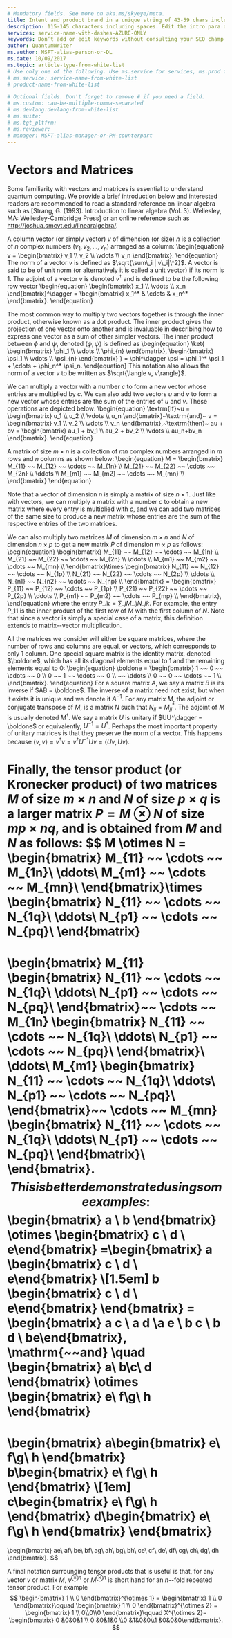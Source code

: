 ```yaml
---
# Mandatory fields. See more on aka.ms/skyeye/meta.
title: Intent and product brand in a unique string of 43-59 chars including spaces | Microsoft Docs 
description: 115-145 characters including spaces. Edit the intro para describing article intent to fit here. This abstract displays in the search result.
services: service-name-with-dashes-AZURE-ONLY 
keywords: Don’t add or edit keywords without consulting your SEO champ.
author: QuantumWriter
ms.author: MSFT-alias-person-or-DL
ms.date: 10/09/2017
ms.topic: article-type-from-white-list
# Use only one of the following. Use ms.service for services, ms.prod for on-prem. Remove the # before the relevant field.
# ms.service: service-name-from-white-list
# product-name-from-white-list

# Optional fields. Don't forget to remove # if you need a field.
# ms.custom: can-be-multiple-comma-separated
# ms.devlang:devlang-from-white-list
# ms.suite: 
# ms.tgt_pltfrm:
# ms.reviewer:
# manager: MSFT-alias-manager-or-PM-counterpart
---
```


# Vectors and Matrices

Some familiarity with vectors and matrices is essential to understand quantum computing. We provide a brief introduction below and interested readers are recommended to read a standard reference on linear algebra such as [Strang, G. (1993). Introduction to linear algebra (Vol. 3). Wellesley, MA: Wellesley-Cambridge Press] or an online reference such as http://joshua.smcvt.edu/linearalgebra/.

A column vector (or simply vector) $v$ of dimension (or size) $n$ is a collection of $n$ complex numbers $(v_1, v_2, \ldots, v_n)$ arranged as a column:
\begin{equation}
	v = \begin{bmatrix}
		v_1 \\\\
		v_2 \\\\
		\vdots \\\\
		v_n
	\end{bmatrix}.
\end{equation}
The norm of a vector $v$ is defined as $\sqrt{\sum\_i | v\_i|\^2}$.
A vector is said to be of unit norm (or alternatively it is called a unit vector) if its norm is $1$. The adjoint of a vector $v$ is denoted $v^\dagger$ and is defined to be the following row vector
\begin{equation}
	\begin{bmatrix}
		x_1 \\\\
		\vdots \\\\
		x_n
	\end{bmatrix}\^\dagger = \begin{bmatrix}
		x_1^* & \cdots & x_n^*
	\end{bmatrix}.
\end{equation}

The most common way to multiply two vectors together is through the inner product, otherwise known as a dot product.  The inner product gives the projection of one vector onto another and is invaluable in describing how to express one vector as a sum of other simpler vectors.  The inner product between $\phi$ and $\psi$, denoted $\left\langle \phi, \psi\right\rangle$ is defined as
\begin{equation}
	\ket{
		\begin{bmatrix}
			\phi_1 \\\\
			\vdots \\\\
			\phi_{n}
		\end{bmatrix},
		\begin{bmatrix}
			\psi_1 \\\\
			\vdots \\\\
			\psi_{n}
		\end{bmatrix}
	}
	= \phi^\dagger \psi = \phi_1^\* \psi_1 + \cdots + \phi_n^\* \psi_n.
\end{equation}
This notation also allows the norm of a vector $v$ to be written as $\sqrt{\langle v, v\rangle}$.

We can multiply a vector with a number $c$ to form a new vector whose entries are multiplied by $c$. We can also add two vectors $u$ and $v$ to form a new vector whose entries are the sum of the entries of $u$ and $v$. These operations are depicted below:
\begin{equation}
	\textrm{If}\~u = \begin{bmatrix}
		u_1 \\\\
		u_2 \\\\
		\vdots \\\\
		u_n
	\end{bmatrix}\~\textrm{and}\~
	v =
	\begin{bmatrix}
		v_1 \\\\
		v_2 \\\\
		\vdots \\\\
		v_n
	\end{bmatrix},\~\textrm{then}\~
	au + bv = \begin{bmatrix}
		au_1 + bv_1 \\\\
		au_2 + bv_2 \\\\
		\vdots \\\\
		au_n+bv_n
	\end{bmatrix}.
\end{equation}

A matrix of size $m \times n$ is a collection of $mn$ complex numbers arranged in $m$ rows and $n$ columns as shown below:
\begin{equation}
	M =
	\begin{bmatrix}
		M_{11} ~~ M_{12} ~~ \cdots ~~ M_{1n} \\\\
		M_{21} ~~ M_{22} ~~ \cdots ~~ M_{2n} \\\\
		\ddots \\\\
		M_{m1} ~~ M_{m2} ~~ \cdots ~~ M_{mn} \\\\
	\end{bmatrix}
\end{equation}

Note that a vector of dimension $n$ is simply a matrix of size $n \times 1$. Just like with vectors, we can multiply a matrix with a number $c$ to obtain a new matrix where every entry is multiplied with $c$, and we can add two matrices of the same size to produce a new matrix whose entries are the sum of the respective entries of the two matrices.

We can also multiply two matrices $M$ of dimension $m\times n$ and $N$ of dimension $n \times p$ to get a new matrix $P$ of dimension $m \times p$ as follows:
\begin{equation}
	\begin{bmatrix}
		M_{11} ~~ M_{12} ~~ \cdots ~~ M_{1n} \\\\
		M_{21} ~~ M_{22} ~~ \cdots ~~ M_{2n} \\\\
		\ddots \\\\
		M_{m1} ~~ M_{m2} ~~ \cdots ~~ M_{mn} \\\\
	\end{bmatrix}\times
	\begin{bmatrix}
		N_{11} ~~ N_{12} ~~ \cdots ~~ N_{1p} \\\\
		N_{21} ~~ N_{22} ~~ \cdots ~~ N_{2p} \\\\
		\ddots \\\\
		N_{n1} ~~ N_{n2} ~~ \cdots ~~ N_{np} \\\\
	\end{bmatrix} =
	\begin{bmatrix}
		P_{11} ~~ P_{12} ~~ \cdots ~~ P_{1p} \\\\
		P_{21} ~~ P_{22} ~~ \cdots ~~ P_{2p} \\\\
		\ddots \\\\
		P_{m1} ~~ P_{m2} ~~ \cdots ~~ P_{mp} \\\\
	\end{bmatrix},
\end{equation}
where the entry $P\_{ik} = \sum\_j M\_{ij}N\_{jk}$. For example, the entry $P\_{11}$ is the inner product of the first row of $M$ with the first column of $N$. Note that since a vector is simply a special case of a matrix, this definition extends to matrix--vector multiplication. 

All the matrices we consider will either be square matrices, where the number of rows and columns are equal, or vectors, which corresponds to only $1$ column. One special square matrix is the identity matrix, denoted $\boldone$, which has all its diagonal elements equal to $1$ and the remaining elements equal to $0$:
\begin{equation}
	\boldone = \begin{bmatrix}
		1 ~~ 0 ~~ \cdots ~~ 0 \\\\
		0 ~~ 1 ~~ \cdots ~~ 0 \\\\
		~~ \ddots \\\\
		0 ~~ 0 ~~ \cdots ~~ 1 \\\\
	\end{bmatrix}.
\end{equation}
For a square matrix $A$, we say a matrix $B$ is its inverse if $AB = \boldone$. The inverse of a matrix need not exist, but when it exists it is unique and we denote it $A^{-1}$. For any matrix $M$, the adjoint or conjugate transpose of $M$, is a matrix $N$ such that $N_{ij} = M^*_{ji}$. The adjoint of $M$ is usually denoted $M^\dagger$. We say a matrix $U$ is unitary if $UU^\dagger = \boldone$ or equivalently, $U^{-1} = U^\dagger$.  Perhaps the most important property of unitary matrices is that they preserve the norm of a vector.  This happens because $\langle v,v \rangle=v^\dagger v = v^\dagger U^{-1} U v = \langle U v, U v\rangle$.  



Finally, the tensor product (or Kronecker product) of two matrices $M$ of size $m\times n$ and $N$ of size $p \times q$ is a larger matrix $P=M\otimes N$ of size $mp \times nq$, and is obtained from $M$ and $N$ as follows:
$$
M \otimes N = 
\begin{bmatrix}
M_{11} ~~ \cdots ~~ M_{1n}\\
\ddots\\
M_{m1}  ~~ \cdots ~~ M_{mn}\\
\end{bmatrix}\times
\begin{bmatrix}
N_{11}  ~~ \cdots ~~ N_{1q}\\
\ddots\\
N_{p1} ~~ \cdots ~~ N_{pq}\\
\end{bmatrix}
=
\begin{bmatrix}
M_{11} \begin{bmatrix} N_{11}  ~~ \cdots ~~ N_{1q}\\ \ddots\\ N_{p1} ~~ \cdots ~~ N_{pq}\\ \end{bmatrix}~~ \cdots ~~ 
M_{1n} \begin{bmatrix} N_{11}  ~~ \cdots ~~ N_{1q}\\ \ddots\\ N_{p1} ~~ \cdots ~~ N_{pq}\\ \end{bmatrix}\\
\ddots\\
M_{m1} \begin{bmatrix} N_{11}  ~~ \cdots ~~ N_{1q}\\ \ddots\\ N_{p1} ~~ \cdots ~~ N_{pq}\\ \end{bmatrix}~~ \cdots ~~ 
M_{mn} \begin{bmatrix} N_{11}  ~~ \cdots ~~ N_{1q}\\ \ddots\\ N_{p1} ~~ \cdots ~~ N_{pq}\\ \end{bmatrix}\\
\end{bmatrix}.
$$
This is better demonstrated using some examples:
$$
\begin{bmatrix} a \\ b  \end{bmatrix} \otimes \begin{bmatrix} c \\ d \\ e\end{bmatrix} 
=\begin{bmatrix} a \begin{bmatrix} c \\ d \\ e\end{bmatrix}  \\[1.5em] b \begin{bmatrix} c \\ d \\ e\end{bmatrix}  \end{bmatrix}
= \begin{bmatrix} a c \\ a d \\a e \\ b c \\ b d \\ be\end{bmatrix}, \mathrm{~~and} \quad 
\begin{bmatrix}
a\ b\\c\ d
\end{bmatrix}
\otimes 
\begin{bmatrix}
e\ f\\g\ h
\end{bmatrix}
=
\begin{bmatrix}
a\begin{bmatrix}
e\ f\\g\ h
\end{bmatrix}
b\begin{bmatrix}
e\ f\\g\ h
\end{bmatrix}
\\[1em]
c\begin{bmatrix}
e\ f\\g\ h
\end{bmatrix}
d\begin{bmatrix}
e\ f\\g\ h
\end{bmatrix}
\end{bmatrix}
=
\begin{bmatrix}
ae\ af\ be\ bf\\
ag\ ah\ bg\ bh\\
ce\ cf\ de\ df\\
cg\ ch\ dg\ dh
\end{bmatrix}.
$$

A final notation surrounding tensor products that is useful is that, for any vector $v$ or matrix $M$, $v^{\otimes n}$ or $M^{\otimes n}$ is short hand for an $n$--fold repeated tensor product.  For example
$$
\begin{bmatrix} 1 \\ 0 \end{bmatrix}^{\otimes 1} = \begin{bmatrix} 1 \\ 0 \end{bmatrix}\qquad \begin{bmatrix} 1 \\ 0 \end{bmatrix}^{\otimes 2} = \begin{bmatrix} 1 \\ 0\\0\\0 \end{bmatrix}\qquad X^{\otimes 2}= \begin{bmatrix} 0 &0&0&1 \\ 0 &0&1&0 \\0 &1&0&0\\1 &0&0&0\end{bmatrix}.
$$